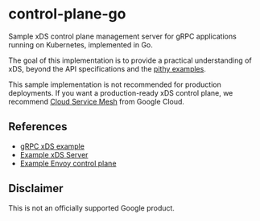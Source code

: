 # control-plane-go

Sample xDS control plane management server for gRPC applications running on
Kubernetes, implemented in Go.

The goal of this implementation is to provide a practical understanding of xDS,
beyond the API specifications and the
[pithy examples](https://github.com/grpc/grpc-go/tree/v1.59.0/examples/features/xds).

This sample implementation is not recommended for production deployments.
If you want a production-ready xDS control plane, we recommend
[Cloud Service Mesh](https://cloud.google.com/service-mesh/docs/service-routing/proxyless-overview)
from Google Cloud.

## References

- [gRPC xDS example](https://github.com/grpc/grpc-go/tree/v1.59.0/examples/features/xds)
- [Example xDS Server](https://github.com/envoyproxy/go-control-plane/tree/v0.11.1/internal/example)
- [Example Envoy control plane](https://github.com/envoyproxy/go-control-plane/tree/v0.11.1/examples/dyplomat)

## Disclaimer

This is not an officially supported Google product.
